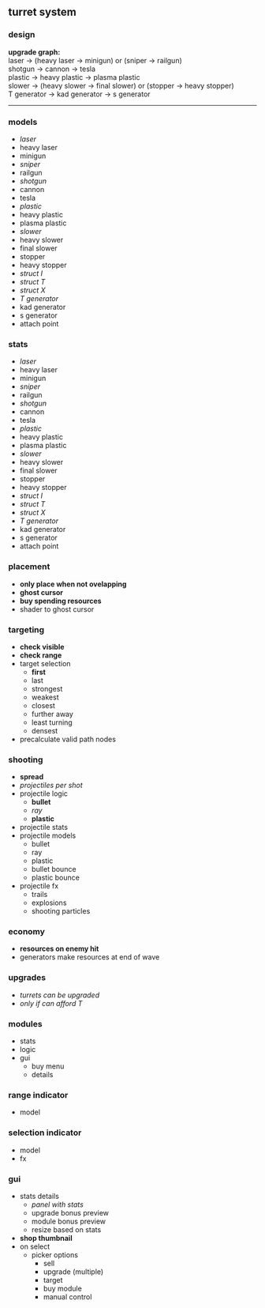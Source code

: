 ## turret system

### design
**upgrade graph:** <br>
laser -> (heavy laser -> minigun) or (sniper -> railgun) <br>
shotgun -> cannon -> tesla <br>
plastic -> heavy plastic -> plasma plastic <br>
slower -> (heavy slower -> final slower) or (stopper -> heavy stopper) <br>
T generator -> kad generator -> s generator <br>

---

### models
- _laser_
- heavy laser
- minigun
- _sniper_
- railgun
- _shotgun_
- cannon
- tesla
- _plastic_
- heavy plastic
- plasma plastic
- _slower_
- heavy slower
- final slower
- stopper
- heavy stopper
- _struct I_
- _struct T_
- _struct X_
- _T generator_
- kad generator
- s generator
- attach point

### stats
- _laser_
- heavy laser
- minigun
- _sniper_
- railgun
- _shotgun_
- cannon
- tesla
- _plastic_
- heavy plastic
- plasma plastic
- _slower_
- heavy slower
- final slower
- stopper
- heavy stopper
- _struct I_
- _struct T_
- _struct X_
- _T generator_
- kad generator
- s generator
- attach point

### placement
- **only place when not ovelapping**
- **ghost cursor**
- **buy spending resources**
- shader to ghost cursor

### targeting
- **check visible**
- **check range**
- target selection
	- **first**
	- last
	- strongest
	- weakest
	- closest
	- further away
	- least turning
	- densest
- precalculate valid path nodes

### shooting
- **spread**
- _projectiles per shot_
- projectile logic
	- **bullet**
	- _ray_
	- **plastic**
- projectile stats
- projectile models
	- bullet
	- ray
	- plastic
	- bullet bounce
	- plastic bounce
- projectile fx
	- trails
	- explosions
	- shooting particles

### economy
- **resources on enemy hit**
- generators make resources at end of wave

### upgrades
- _turrets can be upgraded_
- _only if can afford T_

### modules
- stats
- logic
- gui
	- buy menu
	- details

### range indicator
- model

### selection indicator
- model
- fx

### gui
- stats details
	- _panel with stats_
	- upgrade bonus preview
	- module bonus preview
	- resize based on stats
- **shop thumbnail**
- on select
	- picker options
		- sell
		- upgrade (multiple)
		- target
		- buy module
		- manual control

